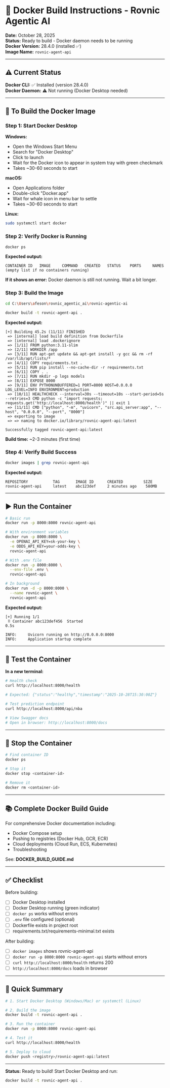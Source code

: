 # 🐳 Docker Build Instructions - Rovnic Agentic AI

**Date:** October 28, 2025  
**Status:** Ready to build - Docker daemon needs to be running  
**Docker Version:** 28.4.0 (installed ✅)  
**Image Name:** `rovnic-agent-api`  

---

## ⚠️ Current Status

**Docker CLI:** ✅ Installed (version 28.4.0)  
**Docker Daemon:** ⚠️ Not running (Docker Desktop needed)

---

## 🚀 To Build the Docker Image

### Step 1: Start Docker Desktop

**Windows:**
- Open the Windows Start Menu
- Search for "Docker Desktop"
- Click to launch
- Wait for the Docker icon to appear in system tray with green checkmark
- Takes ~30-60 seconds to start

**macOS:**
- Open Applications folder
- Double-click "Docker.app"
- Wait for whale icon in menu bar to settle
- Takes ~30-60 seconds to start

**Linux:**
```bash
sudo systemctl start docker
```

### Step 2: Verify Docker is Running

```bash
docker ps
```

**Expected output:**
```
CONTAINER ID   IMAGE     COMMAND   CREATED   STATUS    PORTS     NAMES
(empty list if no containers running)
```

**If it shows an error:** Docker daemon is still not running. Wait a bit longer.

### Step 3: Build the Image

```bash
cd C:\Users\afeson\rovnic_agentic_ai\rovnic-agentic-ai

docker build -t rovnic-agent-api .
```

**Expected output:**
```
[+] Building 45.2s (11/11) FINISHED
 => [internal] load build definition from Dockerfile
 => [internal] load .dockerignore
 => [1/11] FROM python:3.11-slim
 => [2/11] WORKDIR /app
 => [3/11] RUN apt-get update && apt-get install -y gcc && rm -rf /var/lib/apt/lists/*
 => [4/11] COPY requirements.txt .
 => [5/11] RUN pip install --no-cache-dir -r requirements.txt
 => [6/11] COPY . .
 => [7/11] RUN mkdir -p logs models
 => [8/11] EXPOSE 8000
 => [9/11] ENV PYTHONUNBUFFERED=1 PORT=8000 HOST=0.0.0.0 LOG_LEVEL=INFO ENVIRONMENT=production
 => [10/11] HEALTHCHECK --interval=30s --timeout=10s --start-period=5s --retries=3 CMD python -c "import requests; requests.get('http://localhost:8000/health')" || exit 1
 => [11/11] CMD ["python", "-m", "uvicorn", "src.api_server:app", "--host", "0.0.0.0", "--port", "8000"]
 => exporting to image
 => => naming to docker.io/library/rovnic-agent-api:latest

Successfully tagged rovnic-agent-api:latest
```

**Build time:** ~2-3 minutes (first time)

### Step 4: Verify Build Success

```bash
docker images | grep rovnic-agent-api
```

**Expected output:**
```
REPOSITORY           TAG       IMAGE ID      CREATED         SIZE
rovnic-agent-api     latest    abc123def     2 minutes ago    580MB
```

---

## ▶️ Run the Container

```bash
# Basic run
docker run -p 8000:8000 rovnic-agent-api

# With environment variables
docker run -p 8000:8000 \
  -e OPENAI_API_KEY=sk-your-key \
  -e ODDS_API_KEY=your-odds-key \
  rovnic-agent-api

# With .env file
docker run -p 8000:8000 \
  --env-file .env \
  rovnic-agent-api

# In background
docker run -d -p 8000:8000 \
  --name rovnic-agent \
  rovnic-agent-api
```

**Expected output:**
```
[+] Running 1/1
 ⠿ Container abc123def456  Started                                    0.5s

INFO:     Uvicorn running on http://0.0.0.0:8000
INFO:     Application startup complete
```

---

## 🧪 Test the Container

**In a new terminal:**

```bash
# Health check
curl http://localhost:8000/health

# Expected: {"status":"healthy","timestamp":"2025-10-28T15:30:00Z"}

# Test prediction endpoint
curl http://localhost:8000/api/nba

# View Swagger docs
# Open in browser: http://localhost:8000/docs
```

---

## 🛑 Stop the Container

```bash
# Find container ID
docker ps

# Stop it
docker stop <container-id>

# Remove it
docker rm <container-id>
```

---

## 📚 Complete Docker Build Guide

For comprehensive Docker documentation including:
- Docker Compose setup
- Pushing to registries (Docker Hub, GCR, ECR)
- Cloud deployments (Cloud Run, ECS, Kubernetes)
- Troubleshooting

See: **DOCKER_BUILD_GUIDE.md**

---

## ✅ Checklist

Before building:
- [ ] Docker Desktop installed
- [ ] Docker Desktop running (green indicator)
- [ ] `docker ps` works without errors
- [ ] `.env` file configured (optional)
- [ ] Dockerfile exists in project root
- [ ] requirements.txt/requirements-minimal.txt exists

After building:
- [ ] `docker images` shows rovnic-agent-api
- [ ] `docker run -p 8000:8000 rovnic-agent-api` starts without errors
- [ ] `curl http://localhost:8000/health` returns 200
- [ ] `http://localhost:8000/docs` loads in browser

---

## 🎯 Quick Summary

```bash
# 1. Start Docker Desktop (Windows/Mac) or systemctl (Linux)

# 2. Build the image
docker build -t rovnic-agent-api .

# 3. Run the container
docker run -p 8000:8000 rovnic-agent-api

# 4. Test it
curl http://localhost:8000/health

# 5. Deploy to cloud
docker push <registry>/rovnic-agent-api:latest
```

---

**Status:** Ready to build! Start Docker Desktop and run:
```bash
docker build -t rovnic-agent-api .
```
